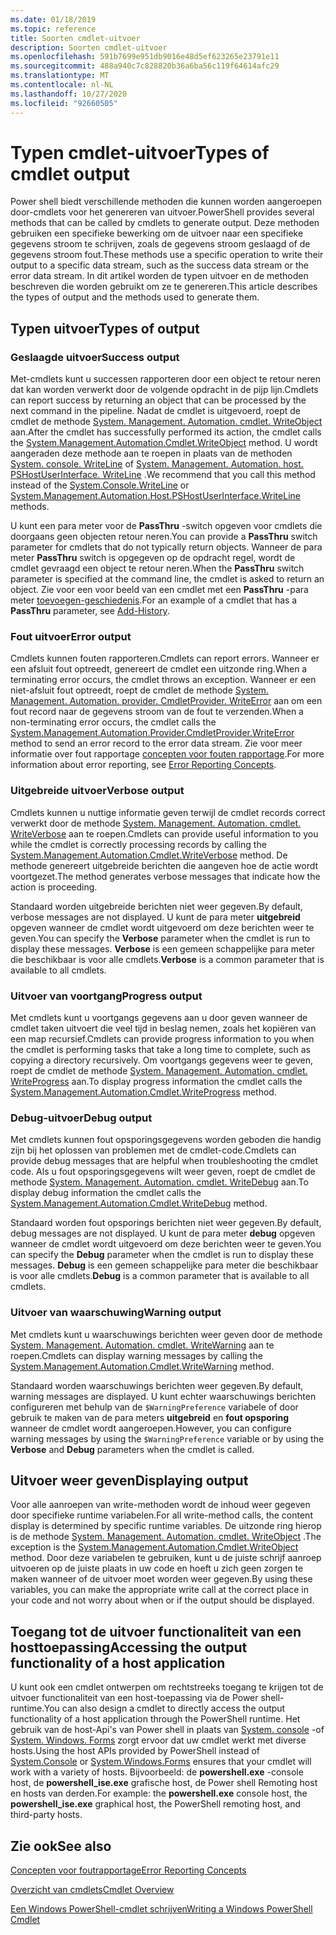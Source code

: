 ```yaml
---
ms.date: 01/18/2019
ms.topic: reference
title: Soorten cmdlet-uitvoer
description: Soorten cmdlet-uitvoer
ms.openlocfilehash: 591b7699e951db9016e48d5ef623265e23791e11
ms.sourcegitcommit: 488a940c7c828820b36a6ba56c119f64614afc29
ms.translationtype: MT
ms.contentlocale: nl-NL
ms.lasthandoff: 10/27/2020
ms.locfileid: "92660505"
---
```

# <a name="types-of-cmdlet-output"></a><span data-ttu-id="a8d22-103">Typen cmdlet-uitvoer</span><span class="sxs-lookup"><span data-stu-id="a8d22-103">Types of cmdlet output</span></span>

<span data-ttu-id="a8d22-104">Power shell biedt verschillende methoden die kunnen worden aangeroepen door-cmdlets voor het genereren van uitvoer.</span><span class="sxs-lookup"><span data-stu-id="a8d22-104">PowerShell provides several methods that can be called by cmdlets to generate output.</span></span> <span data-ttu-id="a8d22-105">Deze methoden gebruiken een specifieke bewerking om de uitvoer naar een specifieke gegevens stroom te schrijven, zoals de gegevens stroom geslaagd of de gegevens stroom fout.</span><span class="sxs-lookup"><span data-stu-id="a8d22-105">These methods use a specific operation to write their output to a specific data stream, such as the success data stream or the error data stream.</span></span> <span data-ttu-id="a8d22-106">In dit artikel worden de typen uitvoer en de methoden beschreven die worden gebruikt om ze te genereren.</span><span class="sxs-lookup"><span data-stu-id="a8d22-106">This article describes the types of output and the methods used to generate them.</span></span>

## <a name="types-of-output"></a><span data-ttu-id="a8d22-107">Typen uitvoer</span><span class="sxs-lookup"><span data-stu-id="a8d22-107">Types of output</span></span>

### <a name="success-output"></a><span data-ttu-id="a8d22-108">Geslaagde uitvoer</span><span class="sxs-lookup"><span data-stu-id="a8d22-108">Success output</span></span>

<span data-ttu-id="a8d22-109">Met-cmdlets kunt u successen rapporteren door een object te retour neren dat kan worden verwerkt door de volgende opdracht in de pijp lijn.</span><span class="sxs-lookup"><span data-stu-id="a8d22-109">Cmdlets can report success by returning an object that can be processed by the next command in the pipeline.</span></span> <span data-ttu-id="a8d22-110">Nadat de cmdlet is uitgevoerd, roept de cmdlet de methode [System. Management. Automation. cmdlet. WriteObject](/dotnet/api/System.Management.Automation.Cmdlet.WriteObject) aan.</span><span class="sxs-lookup"><span data-stu-id="a8d22-110">After the cmdlet has successfully performed its action, the cmdlet calls the [System.Management.Automation.Cmdlet.WriteObject](/dotnet/api/System.Management.Automation.Cmdlet.WriteObject) method.</span></span> <span data-ttu-id="a8d22-111">U wordt aangeraden deze methode aan te roepen in plaats van de methoden [System. console. WriteLine](/dotnet/api/System.Console.WriteLine) of [System. Management. Automation. host. PSHostUserInterface. WriteLine](/dotnet/api/System.Management.Automation.Host.PSHostUserInterface.WriteLine) .</span><span class="sxs-lookup"><span data-stu-id="a8d22-111">We recommend that you call this method instead of the [System.Console.WriteLine](/dotnet/api/System.Console.WriteLine) or [System.Management.Automation.Host.PSHostUserInterface.WriteLine](/dotnet/api/System.Management.Automation.Host.PSHostUserInterface.WriteLine) methods.</span></span>

<span data-ttu-id="a8d22-112">U kunt een para meter voor de **PassThru** -switch opgeven voor cmdlets die doorgaans geen objecten retour neren.</span><span class="sxs-lookup"><span data-stu-id="a8d22-112">You can provide a **PassThru** switch parameter for cmdlets that do not typically return objects.</span></span>
<span data-ttu-id="a8d22-113">Wanneer de para meter **PassThru** switch is opgegeven op de opdracht regel, wordt de cmdlet gevraagd een object te retour neren.</span><span class="sxs-lookup"><span data-stu-id="a8d22-113">When the **PassThru** switch parameter is specified at the command line, the cmdlet is asked to return an object.</span></span> <span data-ttu-id="a8d22-114">Zie voor een voor beeld van een cmdlet met een **PassThru** -para meter [toevoegen-geschiedenis](/powershell/module/Microsoft.PowerShell.Core/Add-History).</span><span class="sxs-lookup"><span data-stu-id="a8d22-114">For an example of a cmdlet that has a **PassThru** parameter, see [Add-History](/powershell/module/Microsoft.PowerShell.Core/Add-History).</span></span>

### <a name="error-output"></a><span data-ttu-id="a8d22-115">Fout uitvoer</span><span class="sxs-lookup"><span data-stu-id="a8d22-115">Error output</span></span>

<span data-ttu-id="a8d22-116">Cmdlets kunnen fouten rapporteren.</span><span class="sxs-lookup"><span data-stu-id="a8d22-116">Cmdlets can report errors.</span></span> <span data-ttu-id="a8d22-117">Wanneer er een afsluit fout optreedt, genereert de cmdlet een uitzonde ring.</span><span class="sxs-lookup"><span data-stu-id="a8d22-117">When a terminating error occurs, the cmdlet throws an exception.</span></span> <span data-ttu-id="a8d22-118">Wanneer er een niet-afsluit fout optreedt, roept de cmdlet de methode [System. Management. Automation. provider. CmdletProvider. WriteError](/dotnet/api/System.Management.Automation.Provider.CmdletProvider.WriteError) aan om een fout record naar de gegevens stroom van de fout te verzenden.</span><span class="sxs-lookup"><span data-stu-id="a8d22-118">When a non-terminating error occurs, the cmdlet calls the [System.Management.Automation.Provider.CmdletProvider.WriteError](/dotnet/api/System.Management.Automation.Provider.CmdletProvider.WriteError) method to send an error record to the error data stream.</span></span> <span data-ttu-id="a8d22-119">Zie voor meer informatie over fout rapportage [concepten voor fouten rapportage](./error-reporting-concepts.md).</span><span class="sxs-lookup"><span data-stu-id="a8d22-119">For more information about error reporting, see [Error Reporting Concepts](./error-reporting-concepts.md).</span></span>

### <a name="verbose-output"></a><span data-ttu-id="a8d22-120">Uitgebreide uitvoer</span><span class="sxs-lookup"><span data-stu-id="a8d22-120">Verbose output</span></span>

<span data-ttu-id="a8d22-121">Cmdlets kunnen u nuttige informatie geven terwijl de cmdlet records correct verwerkt door de methode [System. Management. Automation. cmdlet. WriteVerbose](/dotnet/api/System.Management.Automation.Cmdlet.WriteVerbose) aan te roepen.</span><span class="sxs-lookup"><span data-stu-id="a8d22-121">Cmdlets can provide useful information to you while the cmdlet is correctly processing records by calling the [System.Management.Automation.Cmdlet.WriteVerbose](/dotnet/api/System.Management.Automation.Cmdlet.WriteVerbose) method.</span></span> <span data-ttu-id="a8d22-122">De methode genereert uitgebreide berichten die aangeven hoe de actie wordt voortgezet.</span><span class="sxs-lookup"><span data-stu-id="a8d22-122">The method generates verbose messages that indicate how the action is proceeding.</span></span>

<span data-ttu-id="a8d22-123">Standaard worden uitgebreide berichten niet weer gegeven.</span><span class="sxs-lookup"><span data-stu-id="a8d22-123">By default, verbose messages are not displayed.</span></span> <span data-ttu-id="a8d22-124">U kunt de para meter **uitgebreid** opgeven wanneer de cmdlet wordt uitgevoerd om deze berichten weer te geven.</span><span class="sxs-lookup"><span data-stu-id="a8d22-124">You can specify the **Verbose** parameter when the cmdlet is run to display these messages.</span></span> <span data-ttu-id="a8d22-125">**Verbose** is een gemeen schappelijke para meter die beschikbaar is voor alle cmdlets.</span><span class="sxs-lookup"><span data-stu-id="a8d22-125">**Verbose** is a common parameter that is available to all cmdlets.</span></span>

### <a name="progress-output"></a><span data-ttu-id="a8d22-126">Uitvoer van voortgang</span><span class="sxs-lookup"><span data-stu-id="a8d22-126">Progress output</span></span>

<span data-ttu-id="a8d22-127">Met cmdlets kunt u voortgangs gegevens aan u door geven wanneer de cmdlet taken uitvoert die veel tijd in beslag nemen, zoals het kopiëren van een map recursief.</span><span class="sxs-lookup"><span data-stu-id="a8d22-127">Cmdlets can provide progress information to you when the cmdlet is performing tasks that take a long time to complete, such as copying a directory recursively.</span></span> <span data-ttu-id="a8d22-128">Om voortgangs gegevens weer te geven, roept de cmdlet de methode [System. Management. Automation. cmdlet. WriteProgress](/dotnet/api/System.Management.Automation.Cmdlet.WriteProgress) aan.</span><span class="sxs-lookup"><span data-stu-id="a8d22-128">To display progress information the cmdlet calls the [System.Management.Automation.Cmdlet.WriteProgress](/dotnet/api/System.Management.Automation.Cmdlet.WriteProgress) method.</span></span>

### <a name="debug-output"></a><span data-ttu-id="a8d22-129">Debug-uitvoer</span><span class="sxs-lookup"><span data-stu-id="a8d22-129">Debug output</span></span>

<span data-ttu-id="a8d22-130">Met cmdlets kunnen fout opsporingsgegevens worden geboden die handig zijn bij het oplossen van problemen met de cmdlet-code.</span><span class="sxs-lookup"><span data-stu-id="a8d22-130">Cmdlets can provide debug messages that are helpful when troubleshooting the cmdlet code.</span></span> <span data-ttu-id="a8d22-131">Als u fout opsporingsgegevens wilt weer geven, roept de cmdlet de methode [System. Management. Automation. cmdlet. WriteDebug](/dotnet/api/System.Management.Automation.Cmdlet.WriteDebug) aan.</span><span class="sxs-lookup"><span data-stu-id="a8d22-131">To display debug information the cmdlet calls the [System.Management.Automation.Cmdlet.WriteDebug](/dotnet/api/System.Management.Automation.Cmdlet.WriteDebug) method.</span></span>

<span data-ttu-id="a8d22-132">Standaard worden fout opsporings berichten niet weer gegeven.</span><span class="sxs-lookup"><span data-stu-id="a8d22-132">By default, debug messages are not displayed.</span></span> <span data-ttu-id="a8d22-133">U kunt de para meter **debug** opgeven wanneer de cmdlet wordt uitgevoerd om deze berichten weer te geven.</span><span class="sxs-lookup"><span data-stu-id="a8d22-133">You can specify the **Debug** parameter when the cmdlet is run to display these messages.</span></span> <span data-ttu-id="a8d22-134">**Debug** is een gemeen schappelijke para meter die beschikbaar is voor alle cmdlets.</span><span class="sxs-lookup"><span data-stu-id="a8d22-134">**Debug** is a common parameter that is available to all cmdlets.</span></span>

### <a name="warning-output"></a><span data-ttu-id="a8d22-135">Uitvoer van waarschuwing</span><span class="sxs-lookup"><span data-stu-id="a8d22-135">Warning output</span></span>

<span data-ttu-id="a8d22-136">Met cmdlets kunt u waarschuwings berichten weer geven door de methode [System. Management. Automation. cmdlet. WriteWarning](/dotnet/api/System.Management.Automation.Cmdlet.WriteWarning) aan te roepen.</span><span class="sxs-lookup"><span data-stu-id="a8d22-136">Cmdlets can display warning messages by calling the [System.Management.Automation.Cmdlet.WriteWarning](/dotnet/api/System.Management.Automation.Cmdlet.WriteWarning) method.</span></span>

<span data-ttu-id="a8d22-137">Standaard worden waarschuwings berichten weer gegeven.</span><span class="sxs-lookup"><span data-stu-id="a8d22-137">By default, warning messages are displayed.</span></span> <span data-ttu-id="a8d22-138">U kunt echter waarschuwings berichten configureren met behulp van de `$WarningPreference` variabele of door gebruik te maken van de para meters **uitgebreid** en **fout opsporing** wanneer de cmdlet wordt aangeroepen.</span><span class="sxs-lookup"><span data-stu-id="a8d22-138">However, you can configure warning messages by using the `$WarningPreference` variable or by using the **Verbose** and **Debug** parameters when the cmdlet is called.</span></span>

## <a name="displaying-output"></a><span data-ttu-id="a8d22-139">Uitvoer weer geven</span><span class="sxs-lookup"><span data-stu-id="a8d22-139">Displaying output</span></span>

<span data-ttu-id="a8d22-140">Voor alle aanroepen van write-methoden wordt de inhoud weer gegeven door specifieke runtime variabelen.</span><span class="sxs-lookup"><span data-stu-id="a8d22-140">For all write-method calls, the content display is determined by specific runtime variables.</span></span> <span data-ttu-id="a8d22-141">De uitzonde ring hierop is de methode [System. Management. Automation. cmdlet. WriteObject](/dotnet/api/System.Management.Automation.Cmdlet.WriteObject) .</span><span class="sxs-lookup"><span data-stu-id="a8d22-141">The exception is the [System.Management.Automation.Cmdlet.WriteObject](/dotnet/api/System.Management.Automation.Cmdlet.WriteObject) method.</span></span> <span data-ttu-id="a8d22-142">Door deze variabelen te gebruiken, kunt u de juiste schrijf aanroep uitvoeren op de juiste plaats in uw code en hoeft u zich geen zorgen te maken wanneer of de uitvoer moet worden weer gegeven.</span><span class="sxs-lookup"><span data-stu-id="a8d22-142">By using these variables, you can make the appropriate write call at the correct place in your code and not worry about when or if the output should be displayed.</span></span>

## <a name="accessing-the-output-functionality-of-a-host-application"></a><span data-ttu-id="a8d22-143">Toegang tot de uitvoer functionaliteit van een hosttoepassing</span><span class="sxs-lookup"><span data-stu-id="a8d22-143">Accessing the output functionality of a host application</span></span>

<span data-ttu-id="a8d22-144">U kunt ook een cmdlet ontwerpen om rechtstreeks toegang te krijgen tot de uitvoer functionaliteit van een host-toepassing via de Power shell-runtime.</span><span class="sxs-lookup"><span data-stu-id="a8d22-144">You can also design a cmdlet to directly access the output functionality of a host application through the PowerShell runtime.</span></span> <span data-ttu-id="a8d22-145">Het gebruik van de host-Api's van Power shell in plaats van [System. console](/dotnet/api/System.Console) -of [System. Windows. Forms](/dotnet/api/System.Windows.Forms) zorgt ervoor dat uw cmdlet werkt met diverse hosts.</span><span class="sxs-lookup"><span data-stu-id="a8d22-145">Using the host APIs provided by PowerShell instead of [System.Console](/dotnet/api/System.Console) or [System.Windows.Forms](/dotnet/api/System.Windows.Forms) ensures that your cmdlet will work with a variety of hosts.</span></span> <span data-ttu-id="a8d22-146">Bijvoorbeeld: de **powershell.exe** -console host, de **powershell_ise.exe** grafische host, de Power shell Remoting host en hosts van derden.</span><span class="sxs-lookup"><span data-stu-id="a8d22-146">For example: the **powershell.exe** console host, the **powershell_ise.exe** graphical host, the PowerShell remoting host, and third-party hosts.</span></span>

## <a name="see-also"></a><span data-ttu-id="a8d22-147">Zie ook</span><span class="sxs-lookup"><span data-stu-id="a8d22-147">See also</span></span>

[<span data-ttu-id="a8d22-148">Concepten voor foutrapportage</span><span class="sxs-lookup"><span data-stu-id="a8d22-148">Error Reporting Concepts</span></span>](./error-reporting-concepts.md)

[<span data-ttu-id="a8d22-149">Overzicht van cmdlets</span><span class="sxs-lookup"><span data-stu-id="a8d22-149">Cmdlet Overview</span></span>](./cmdlet-overview.md)

[<span data-ttu-id="a8d22-150">Een Windows PowerShell-cmdlet schrijven</span><span class="sxs-lookup"><span data-stu-id="a8d22-150">Writing a Windows PowerShell Cmdlet</span></span>](./writing-a-windows-powershell-cmdlet.md)
